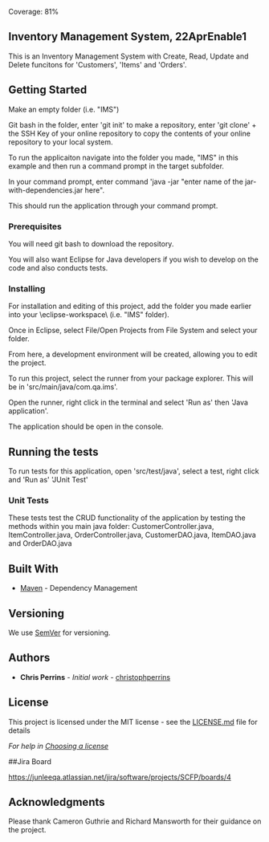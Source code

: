 Coverage: 81%
## Inventory Management System, 22AprEnable1

This is an Inventory Management System with Create, Read, Update and Delete funcitons for 'Customers', 'Items' and 'Orders'.

## Getting Started

Make an empty folder (i.e. "IMS")

Git bash in the folder, enter 'git init' to make a repository, enter 'git clone' + the SSH Key of your online repository to copy the contents of your online repository to your local system.

To run the applicaiton navigate into the folder you made, "IMS" in this example and then run a command prompt in the target subfolder.

In your command prompt, enter command 'java -jar "enter name of the jar-with-dependencies.jar here".

This should run the application through your command prompt.

### Prerequisites

You will need git bash to download the repository.

You will also want Eclipse for Java developers if you wish to develop on the code and also conducts tests.


### Installing
For installation and editing of this project, add the folder you made earlier into your \eclipse-workspace\ (i.e. "IMS" folder).

Once in Eclipse, select File/Open Projects from File System and select your folder.

From here, a development environment will be created, allowing you to edit the project.

To run this project, select the runner from your package explorer. This will be in 'src/main/java/com.qa.ims'.

Open the runner, right click in the terminal and select 'Run as' then 'Java application'.

The application should be open in the console.

## Running the tests

To run tests for this application, open 'src/test/java', select a test, right click and 'Run as' 'JUnit Test'


### Unit Tests 

These tests test the CRUD functionality of the application by testing the methods within you main java folder: CustomerController.java, ItemController.java, OrderController.java, CustomerDAO.java, ItemDAO.java and OrderDAO.java


## Built With

* [Maven](https://maven.apache.org/) - Dependency Management

## Versioning

We use [SemVer](http://semver.org/) for versioning.

## Authors

* **Chris Perrins** - *Initial work* - [christophperrins](https://github.com/christophperrins)

## License

This project is licensed under the MIT license - see the [LICENSE.md](LICENSE.md) file for details 

*For help in [Choosing a license](https://choosealicense.com/)*

##Jira Board

https://junleeqa.atlassian.net/jira/software/projects/SCFP/boards/4

## Acknowledgments

Please thank Cameron Guthrie and Richard Mansworth for their guidance on the project.